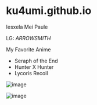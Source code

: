 # ku4umi.github.io
Iesxela Mei Paule

LG: *ARROWSMITH*

My Favorite Anime
- Seraph of the End
- Hunter X Hunter
- Lycoris Recoil

![image](https://user-images.githubusercontent.com/122244559/211963885-65c80ac1-a7fd-40d6-9b49-9583ad44a337.png)

![image](https://user-images.githubusercontent.com/122244559/211964066-e5735165-220d-4514-ba07-0b711cc1f2ee.png)
